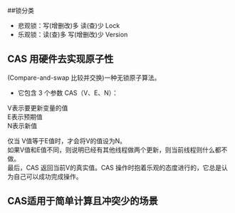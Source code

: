 ##锁分类
 * 悲观锁：写(增删改)多  读(查)少 Lock
 * 乐观锁：读(查)多 写(增删改)少 Version

## CAS 用硬件去实现原子性
(Compare-and-swap 比较并交换)一种无锁原子算法。
 * 它包含 3 个参数 CAS（V、E、N）： 
  
 V表示要更新变量的值  
 E表示预期值  
 N表示新值  
 
 仅当 V值等于E值时，才会将V的值设为N。   
 如果V值和E值不同，则说明已经有其他线程做两个更新，则当前线程则什么都不做。  
 最后，CAS 返回当前V的真实值。CAS 操作时抱着乐观的态度进行的，它总是认为自己可以成功完成操作。

## CAS适用于简单计算且冲突少的场景